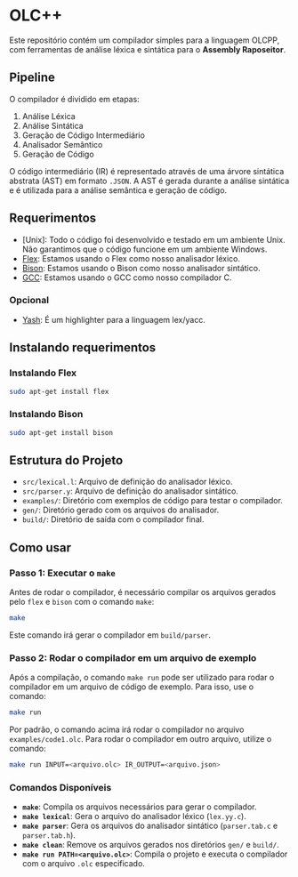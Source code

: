 # OLC++

Este repositório contém um compilador simples para a linguagem OLCPP, com ferramentas de análise léxica e sintática para o **Assembly Raposeitor**.

## Pipeline

O compilador é dividido em etapas:

1. Análise Léxica
2. Análise Sintática
3. Geração de Código Intermediário
4. Analisador Semântico
5. Geração de Código

O código intermediário (IR) é representado através de uma árvore sintática abstrata (AST) em formato `.JSON`. A AST é gerada durante a análise sintática e é utilizada para a análise semântica e geração de código.

## Requerimentos

- [Unix]: Todo o código foi desenvolvido e testado em um ambiente Unix. Não garantimos que o código funcione em um ambiente Windows.
- [Flex](https://github.com/westes/flex): Estamos usando o Flex como nosso analisador léxico.
- [Bison](https://www.gnu.org/software/bison/): Estamos usando o Bison como nosso analisador sintático.
- [GCC](https://gcc.gnu.org/): Estamos usando o GCC como nosso compilador C.

### Opcional

- [Yash](https://marketplace.visualstudio.com/items?itemName=daohong-emilio.yash): É um highlighter para a linguagem lex/yacc.

## Instalando requerimentos

### Instalando Flex

```bash
sudo apt-get install flex
```

### Instalando Bison

```bash
sudo apt-get install bison
```

## Estrutura do Projeto

- `src/lexical.l`: Arquivo de definição do analisador léxico.
- `src/parser.y`: Arquivo de definição do analisador sintático.
- `examples/`: Diretório com exemplos de código para testar o compilador.
- `gen/`: Diretório gerado com os arquivos do analisador.
- `build/`: Diretório de saída com o compilador final.

## Como usar

### Passo 1: Executar o `make`

Antes de rodar o compilador, é necessário compilar os arquivos gerados pelo `flex` e `bison` com o comando `make`:

```bash
make
```

Este comando irá gerar o compilador em `build/parser`.

### Passo 2: Rodar o compilador em um arquivo de exemplo

Após a compilação, o comando `make run` pode ser utilizado para rodar o compilador em um arquivo de código de exemplo. Para isso, use o comando:

```bash
make run
```

Por padrão, o comando acima irá rodar o compilador no arquivo `examples/code1.olc`. Para rodar o compilador em outro arquivo, utilize o comando:

```bash
make run INPUT=<arquivo.olc> IR_OUTPUT=<arquivo.json>
```

### Comandos Disponíveis

- **`make`**: Compila os arquivos necessários para gerar o compilador.
- **`make lexical`**: Gera o arquivo do analisador léxico (`lex.yy.c`).
- **`make parser`**: Gera os arquivos do analisador sintático (`parser.tab.c` e `parser.tab.h`).
- **`make clean`**: Remove os arquivos gerados nos diretórios `gen/` e `build/`.
- **`make run PATH=<arquivo.olc>`**: Compila o projeto e executa o compilador com o arquivo `.olc` especificado.
